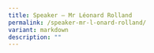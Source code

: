 ```yaml
---
title: Speaker – Mr Léonard Rolland
permalink: /speaker-mr-l-onard-rolland/
variant: markdown
description: ""
---
```

